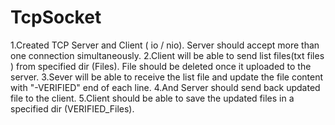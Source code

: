 # TcpSocket
1.Created TCP Server and Client ( io / nio). Server should accept more than one connection simultaneously.  2.Client will be able to send list files(txt files ) from specified dir (Files). File should be deleted once it uploaded to the server.  3.Sever will be able to receive the list file and update the file content with "-VERIFIED" end of each line.  4.And Server should send back updated file to the client.  5.Client should be able to save the updated files in a specified dir (VERIFIED_Files).
